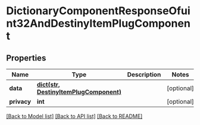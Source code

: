 # DictionaryComponentResponseOfuint32AndDestinyItemPlugComponent

## Properties
Name | Type | Description | Notes
------------ | ------------- | ------------- | -------------
**data** | [**dict(str, DestinyItemPlugComponent)**](DestinyItemPlugComponent.md) |  | [optional] 
**privacy** | **int** |  | [optional] 

[[Back to Model list]](../README.md#documentation-for-models) [[Back to API list]](../README.md#documentation-for-api-endpoints) [[Back to README]](../README.md)


